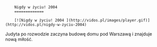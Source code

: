 
        Nigdy w życiu! 2004 
        =============
        
        [![Nigdy w życiu! 2004 ](http://vidos.pl/images/player.gif)](http://vidos.pl/nigdy-w-zyciu-2004)
        
        
 Judyta po rozwodzie zaczyna budowę domu pod Warszawą i znajduje nową miłość.
    